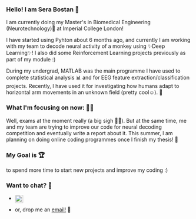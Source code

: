 ### Hello! I am Sera Bostan 👋

I am currently doing my Master's in Biomedical Engineering (Neurotechnology)🧠 at Imperial College London! 

I have started using Pyhton about 6 months ago, and currently I am working with my team to decode neural activity of a monkey using ✨Deep Learning✨! I also did some Reinforcement Learning projects previously as part of my module :)

During my undergrad, MATLAB was the main programme I have used to complete statistical analysis 📊 and for EEG feature extraction/classification projects.
Recently,  I have used it for investigating how humans adapt to horizontal arm movements in an unknown field (pretty cool☺). 🦾

### What I'm focusing on now: 🧘‍♀️
Well, exams at the moment really (a big sigh 😮‍💨). 
But at the same time, me and my team are trying to improve our code for neural decoding competition and eventually write a report about it. 
This summer, I am planning on doing online coding programmes once I finish my thesis! 💪

### My Goal is 🏆
to spend more time to start new projects and improve my coding :) 

### Want to chat? 💬
- <a href="https://www.linkedin.com/in/sera-bostan/">
  <img align="left" alt="Sera's LinkedIN" width="22px" src="https://raw.githubusercontent.com/peterthehan/peterthehan/master/assets/linkedin.svg" />
</a>

- or, drop me an [email!](mailto:sera.bostan22@imperial.ac.uk) 📧


<!--
**serabos/serabos** is a ✨ _special_ ✨ repository because its `README.md` (this file) appears on your GitHub profile.

Here are some ideas to get you started:

- 🔭 I’m currently working on ...
- 🌱 I’m currently learning ...
- 👯 I’m looking to collaborate on ...
- 🤔 I’m looking for help with ...
- 💬 Ask me about ...
- 📫 How to reach me: ...
- 😄 Pronouns: ...
- ⚡ Fun fact: ...
-->
